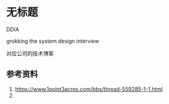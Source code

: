 # 无标题

<!--
ID: 9d64ee5f-1057-4472-aae2-8d4c30dbdae0
Status: draft
Date: 2020-07-29T23:37:30
Modified: 2020-07-29T23:37:30
wp_id: 1672
-->

DDIA

grokking the system design interview

对应公司的技术博客

## 参考资料

1. https://www.1point3acres.com/bbs/thread-559285-1-1.html
2. 